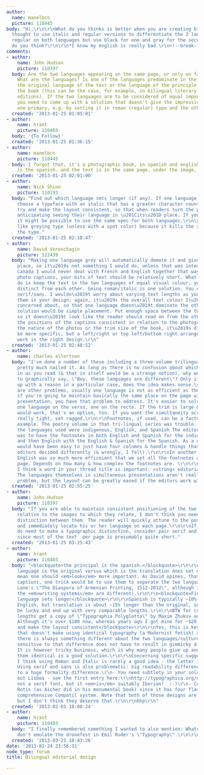 ```yaml
---
author:
  name: manelbcn
  picture: 118445
body: "Hi,\r\n\r\nWhat do you thinks is better when you are creating bilingual book?\r\n\r\nI
  thought to use italic and regular versions to differentiate the 2 languages or use
  regular on both languages but use black for one and gray for the second language.\r\n\r\nWhat
  do you think?\r\n\r\n*I know my english is really bad.\r\n<!--break-->\r\n"
comments:
- author:
    name: John Hudson
    picture: 110397
  body: Are the two languages appearing on the same page, or only on facing pages?
    What are the languages? Is one of the languages predominate in the sense of being
    the original language of the text or the language of the principle audience for
    the book (this can be the case, for example, in bilingual literary texts or scholarly
    editions). If the two languages are to be considered of equal importance, then
    you need to come up with a solution that doesn't give the impression of making
    one primary, e.g. by setting it in roman (regular) type and the other in italics.
  created: '2013-01-25 01:05:01'
- author:
    name: hrant
    picture: 110403
  body: '{To Follow}'
  created: '2013-01-25 01:36:15'
- author:
    name: manelbcn
    picture: 118445
  body: I forgot that, it's a photographic book, in spanish and english, the principal
    is the spanish. and the text is in the same page, under the image, as a description.
  created: '2013-01-25 02:01:00'
- author:
    name: Nick Shinn
    picture: 110193
  body: "Find out which language sets longer (if any). If one language is longer,
    choose a typeface with an italic that has a greater character count per pica.\r\n\r\nAlso,
    try and make the layout consistent, so that when readers turn the page, they are
    anticipating seeing their language in \u201Cits\u201D place. If you achieve this,
    it might be possible to use the same spec for both languages.\r\n\r\nI don\u2019t
    like greying type (unless with a spot color) because it kills the sharpness of
    the type."
  created: '2013-01-25 02:10:47'
- author:
    name: David Vereschagin
    picture: 122439
  body: "Making one language grey will automatically demote it and give it second
    place, so it\u2019s not something I would do, unless that was intended. Here in
    Canada I would never deal with French and English together that way.\r\n\r\nFor
    photo captions, your bits of text should be relatively short. What you need to
    do is keep the text in the two languages of equal visual colour, yet keep them
    distinct from each other. Going roman/italic is one solution. You could also go
    serif/sans. I wouldn\u2019t worry about varying text lengths as you can accommodate
    them in your design; again, it\u2019s the overall text colour I\u2019d be more
    concerned about, so that one language doesn\u2019t dominate the other.\r\n\r\nAnother
    solution would be simple placement. Put enough space between the two captions
    so it doesn\u2019t look like the reader should read on from the other and keep
    the positions of the captions consistent in relation to the photographs. Not knowing
    the nature of the photos or the trim size of the book, it\u2019s difficult to
    be more specific, but a left/right or top left/bottom right arrangement could
    work in the right design.\r\n"
  created: '2013-01-25 02:48:52'
- author:
    name: charles ellertson
  body: "I've done a number of these including a three-volume trilingual series. John
    pretty much nailed it. As long as there is no confusion about which language you're
    in as you read (& that in itself would be a strange notion), why would you want
    to graphically say, \"Boy, these languages are different\"? Only if you can come
    up with a reason in a particular case, does the idea makes sense.\r\n\r\nThere
    are other problems, usually one language is not as efficient as the other, so
    if you're going to maintain basically the same place on the page with a side-by-side
    presentation, you have that problem to address. It's easier to solve if you keep
    one language on the verso, one on the recto. If the trim is large & two columns
    would work, that's an option, too. If you want the simultaneity across the page/spread
    really tight, set ragged.\r\n\r\nFootnotes, if used, can be a factor. Here's an
    example. The poetry volume in that tri-lingual series was trouble. Basically,
    the languages used were indigenous, English, and Spanish The editorial decision
    was to have the footnotes in both English and Spanish for the indigenous language,
    and then English with the English & Spanish for the Spanish. As a design, it It
    would have been easy to just have four columns & handle things that way, but the
    editors decided differently (& wrongly, I felt).\r\n\r\nIn another book I did,
    English was so much more efficeient that we set all the footnotes on the \"English\"
    page. Depends on how many & how complex the footnotes are. \r\n\r\nEtc.\r\n\r\nSo,
    I think a word in your thread title is important: <strong> editorial</strong>.
    The languages themselves in simultaneous presentations aren't really a graphical
    problem, but the layout can be greatly eased if the editors work with the designer.\r\n\r\nFWIW"
  created: '2013-01-25 02:55:25'
- author:
    name: John Hudson
    picture: 110397
  body: "If you are able to maintain consistent positioning of the two language texts
    relative to the images to which they relate, I don't think you need any typographic
    distinction between them. The reader will quickly attune to the positioning convention,
    and immediately locate his or her language on each page.\r\n\r\nIf you find you
    do need to make a typographic distinction, consider pair serif and sans serif,
    since most of the text  per page is presumably quite short."
  created: '2013-01-25 03:25:43'
- author:
    name: hrant
    picture: 110403
  body: "<blockquote>the principal is the spanish.</blockquote>\r\n\r\nNote that which
    language is the original versus which is the translation does not necessarily
    mean one should <em>look</em> more important. As David opines, that's rarely desirable.\r\n\r\nConcerning
    captions, one trick would be to use them to separate the two languages (like in
    Lane's \"The Diaspora of Armenian Printing, 1512-2012\", although in that case
    the <em>writing systems</em> are different).\r\n\r\n<blockquote>Find out which
    language sets longer</blockquote>\r\n\r\nSpanish is typically ~10% longer than
    English, but translation is about ~15% longer than the original, so you might
    be lucky and end up with very comparable lengths.\r\n\r\nBTW for comparative language
    lengths get a copy of \"Typographia Polyglotta\" by Maxim Zhukov and George Sadek.
    Although it's over $100 now, whereas years ago I got mine for ~$20.\r\n\r\n<blockquote>try
    and make the layout consistent</blockquote>\r\n\r\nYes, this is key. But to me
    that doesn't make using identical typography (a Modernist fetish) a good idea;
    there is always something different about the two languages/cultures, and being
    sensitive to that difference does not have to result in gimmicky differentiation.
    It is however tricky business, which is why many people give up and pretend making
    them identical is a good solution.\r\n\r\nConcerning specific suggestions:\r\n-
    I think using Roman and Italic is rarely a good idea - the latter is too casual.\r\n-
    Using serif and sans is also problematic: big readability difference in addition
    to a huge formality difference.\r\n- You need subtlety in your solution; check
    out Lisboa - see the first entry here:\r\nhttp://typographica.org/on-typography/our-favorite-typefaces-of-2005/\r\nIt's
    not a serif font, but it <em>is</em> suitably Iberian!  :-)\r\n- Consider using
    Rotis (as Aicher did in his monumental book) since it has four flavors, or Linotype's
    comprehensive Compatil system. Note that both of those designs are generally maligned,
    but I don't think they deserve that.\r\n\r\nhhp\r\n"
  created: '2013-02-01 18:08:24'
- author:
    name: hrant
    picture: 110403
  body: "I finally remembered something I wanted to also mention: Whatever you do,
    don't emulate the dronefest in Emil Ruder's \"Typography\".\r\n\r\nhhp\r\n"
  created: '2013-03-21 18:43:26'
date: '2013-01-24 23:56:31'
node_type: forum
title: Bilingual editorial design

---
```

